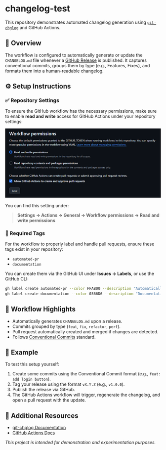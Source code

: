 # changelog-test

This repository demonstrates automated changelog generation using [`git-chglog`](https://github.com/git-chglog/git-chglog) and GitHub Actions.

## 📄 Overview

The workflow is configured to automatically generate or update the `CHANGELOG.md` file whenever a [GitHub Release](https://docs.github.com/en/repositories/releasing-projects-on-github/about-releases) is published. It captures conventional commits, groups them by type (e.g., Features, Fixes), and formats them into a human-readable changelog.

## ⚙️ Setup Instructions

### ✅ Repository Settings

To ensure the GitHub workflow has the necessary permissions, make sure to enable **read and write** access for GitHub Actions under your repository settings:

![Repository Settings](assets/image.png)

You can find this setting under:

> **Settings → Actions → General → Workflow permissions → Read and write permissions**

### 🔖 Required Tags

For the workflow to properly label and handle pull requests, ensure these tags exist in your repository:

- `automated-pr`
- `documentation`

You can create them via the GitHub UI under **Issues → Labels**, or use the GitHub CLI:

```bash
gh label create automated-pr --color FFAB00 --description "Automatically generated pull requests"
gh label create documentation --color 0366D6 --description "Documentation-related changes"
```

## 🚀 Workflow Highlights

- Automatically generates `CHANGELOG.md` upon a release.
- Commits grouped by type (`feat`, `fix`, `refactor`, `perf`).
- Pull request automatically created and merged if changes are detected.
- Follows [Conventional Commits](https://www.conventionalcommits.org/) standard.

## 🧪 Example

To test this setup yourself:

1. Create some commits using the Conventional Commit format (e.g., `feat: add login button`).
2. Tag your release using the format `vX.Y.Z` (e.g., `v1.0.0`).
3. Publish the release via GitHub.
4. The GitHub Actions workflow will trigger, regenerate the changelog, and open a pull request with the update.

## 📘 Additional Resources

- [git-chglog Documentation](https://github.com/git-chglog/git-chglog)
- [GitHub Actions Docs](https://docs.github.com/en/actions)

_This project is intended for demonstration and experimentation purposes._